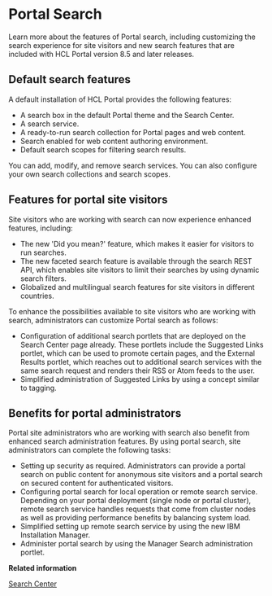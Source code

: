 # Portal Search 

Learn more about the features of Portal search, including customizing the search experience for site visitors and new search features that are included with HCL Portal version 8.5 and later releases.

## Default search features

A default installation of HCL Portal provides the following features:

-   A search box in the default Portal theme and the Search Center.
-   A search service.
-   A ready-to-run search collection for Portal pages and web content.
-   Search enabled for web content authoring environment.
-   Default search scopes for filtering search results.

You can add, modify, and remove search services. You can also configure your own search collections and search scopes.

## Features for portal site visitors

Site visitors who are working with search can now experience enhanced features, including:

-   The new 'Did you mean?' feature, which makes it easier for visitors to run searches.
-   The new faceted search feature is available through the search REST API, which enables site visitors to limit their searches by using dynamic search filters.
-   Globalized and multilingual search features for site visitors in different countries.

To enhance the possibilities available to site visitors who are working with search, administrators can customize Portal search as follows:

-   Configuration of additional search portlets that are deployed on the Search Center page already. These portlets include the Suggested Links portlet, which can be used to promote certain pages, and the External Results portlet, which reaches out to additional search services with the same search request and renders their RSS or Atom feeds to the user.
-   Simplified administration of Suggested Links by using a concept similar to tagging.

## Benefits for portal administrators

Portal site administrators who are working with search also benefit from enhanced search administration features. By using portal search, site administrators can complete the following tasks:

-   Setting up security as required. Administrators can provide a portal search on public content for anonymous site visitors and a portal search on secured content for authenticated visitors.
-   Configuring portal search for local operation or remote search service. Depending on your portal deployment \(single node or portal cluster\), remote search service handles requests that come from cluster nodes as well as providing performance benefits by balancing system load.
-   Simplified setting up remote search service by using the new IBM Installation Manager.
-   Administer portal search by using the Manager Search administration portlet.

**Related information**  


[Search Center ](../panel_help/h_search_searchcenter.md)

